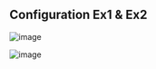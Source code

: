 ## Configuration Ex1 & Ex2
![image](https://github.com/minchangggg/Stm32/assets/125820144/ee903273-5c04-41d8-ba21-044062fba395)

![image](https://github.com/minchangggg/Stm32/assets/125820144/18f2207c-ae7e-4400-a87c-1a2c84b75113)
